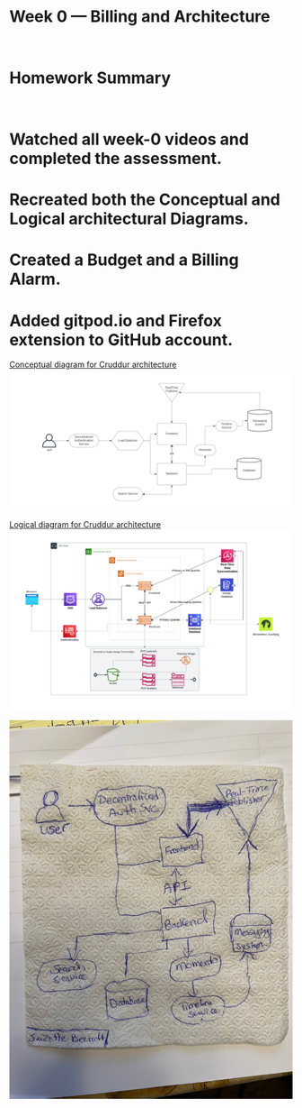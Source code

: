 # Week 0 — Billing and Architecture
&nbsp;

&NewLine;
&NewLine;


# Homework Summary
&nbsp;

# Watched all week-0 videos and completed the assessment.
# Recreated both the Conceptual and Logical architectural Diagrams.
# Created a Budget and a Billing Alarm.
# Added gitpod.io and Firefox extension to GitHub account.





[Conceptual diagram for Cruddur architecture](https://lucid.app/lucidchart/1178e5b4-9c42-472d-aa73-79275784f24a/edit?viewport_loc=-857%2C3%2C3061%2C1573%2C0_0&invitationId=inv_9c09d566-cd67-41af-a5c3-2c21652d9526)
![Cruddur Conceptual Diagram](https://github.com/SBecraft/aws-bootcamp-cruddur-2023/blob/main/_docs/assets/Cruddur%20Conceptual%20Diagram.png)


&NewLine;
&NewLine;

[Logical diagram for Cruddur architecture](https://lucid.app/lucidchart/57bebfea-4b09-4a46-8b30-bc077baa98f1/edit?viewport_loc=143%2C-85%2C3061%2C1573%2C0_0&invitationId=inv_ce98a7c1-19bd-41c3-992f-e93a96736a0d)
![Cruddur Logical Diagram](https://github.com/SBecraft/aws-bootcamp-cruddur-2023/blob/main/_docs/assets/Logical%20Cruddur%20Diagram.png)

&NewLine;
&NewLine;

&NewLine;
&NewLine;

![Napkin Cruddur Diagram](https://github.com/SBecraft/aws-bootcamp-cruddur-2023/blob/main/_docs/assets/Napkin-Crudder%20Conceptual%20Architecture.jpg)

&NewLine;
&NewLine;


